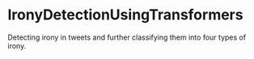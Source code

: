 # IronyDetectionUsingTransformers
Detecting irony in tweets and further classifying them into four types of irony.
